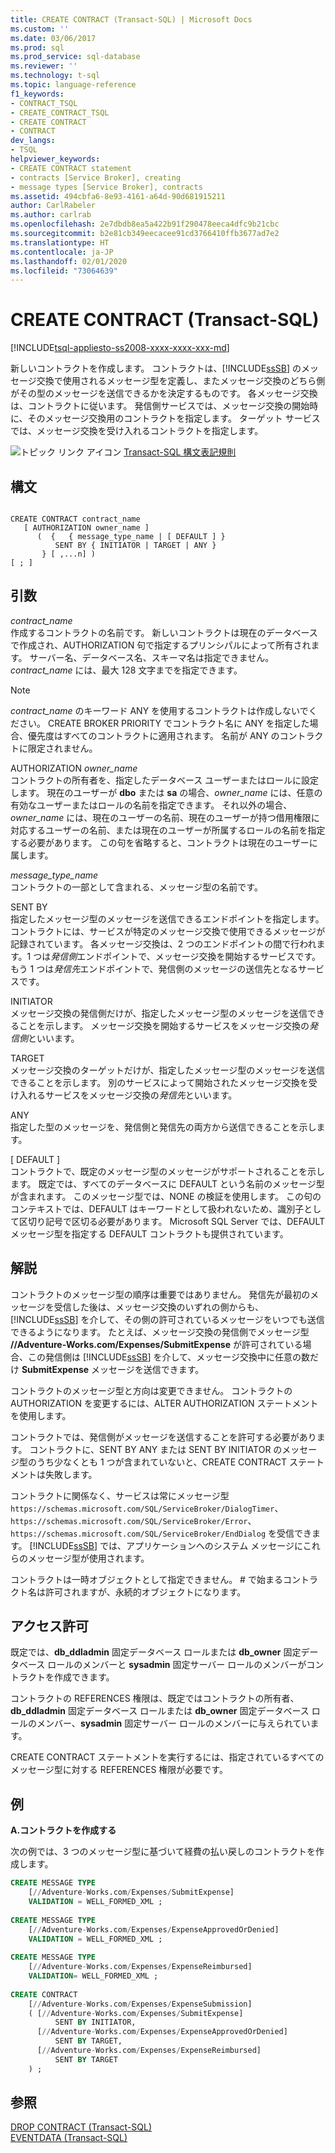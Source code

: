 ```yaml
---
title: CREATE CONTRACT (Transact-SQL) | Microsoft Docs
ms.custom: ''
ms.date: 03/06/2017
ms.prod: sql
ms.prod_service: sql-database
ms.reviewer: ''
ms.technology: t-sql
ms.topic: language-reference
f1_keywords:
- CONTRACT_TSQL
- CREATE_CONTRACT_TSQL
- CREATE CONTRACT
- CONTRACT
dev_langs:
- TSQL
helpviewer_keywords:
- CREATE CONTRACT statement
- contracts [Service Broker], creating
- message types [Service Broker], contracts
ms.assetid: 494cbfa6-8e93-4161-a64d-90d681915211
author: CarlRabeler
ms.author: carlrab
ms.openlocfilehash: 2e7dbdb8ea5a422b91f290478eeca4dfc9b21cbc
ms.sourcegitcommit: b2e81cb349eecacee91cd3766410ffb3677ad7e2
ms.translationtype: HT
ms.contentlocale: ja-JP
ms.lasthandoff: 02/01/2020
ms.locfileid: "73064639"
---
```

# <a name="create-contract-transact-sql"></a>CREATE CONTRACT (Transact-SQL)
[!INCLUDE[tsql-appliesto-ss2008-xxxx-xxxx-xxx-md](../../includes/tsql-appliesto-ss2008-xxxx-xxxx-xxx-md.md)]

  新しいコントラクトを作成します。 コントラクトは、[!INCLUDE[ssSB](../../includes/sssb-md.md)] のメッセージ交換で使用されるメッセージ型を定義し、またメッセージ交換のどちら側がその型のメッセージを送信できるかを決定するものです。 各メッセージ交換は、コントラクトに従います。 発信側サービスでは、メッセージ交換の開始時に、そのメッセージ交換用のコントラクトを指定します。 ターゲット サービスでは、メッセージ交換を受け入れるコントラクトを指定します。  
  
 ![トピック リンク アイコン](../../database-engine/configure-windows/media/topic-link.gif "トピック リンク アイコン") [Transact-SQL 構文表記規則](../../t-sql/language-elements/transact-sql-syntax-conventions-transact-sql.md)  
  
## <a name="syntax"></a>構文  
  
```  
  
CREATE CONTRACT contract_name  
   [ AUTHORIZATION owner_name ]  
      (  {   { message_type_name | [ DEFAULT ] }  
          SENT BY { INITIATOR | TARGET | ANY }   
       } [ ,...n] )   
[ ; ]  
```  
  
## <a name="arguments"></a>引数  
 *contract_name*  
 作成するコントラクトの名前です。 新しいコントラクトは現在のデータベースで作成され、AUTHORIZATION 句で指定するプリンシパルによって所有されます。 サーバー名、データベース名、スキーマ名は指定できません。 *contract_name* には、最大 128 文字までを指定できます。  
  
> [!NOTE]  
>  *contract_name* のキーワード ANY を使用するコントラクトは作成しないでください。 CREATE BROKER PRIORITY でコントラクト名に ANY を指定した場合、優先度はすべてのコントラクトに適用されます。 名前が ANY のコントラクトに限定されません。  
  
 AUTHORIZATION *owner_name*  
 コントラクトの所有者を、指定したデータベース ユーザーまたはロールに設定します。 現在のユーザーが **dbo** または **sa** の場合、*owner_name* には、任意の有効なユーザーまたはロールの名前を指定できます。 それ以外の場合、*owner_name* には、現在のユーザーの名前、現在のユーザーが持つ借用権限に対応するユーザーの名前、または現在のユーザーが所属するロールの名前を指定する必要があります。 この句を省略すると、コントラクトは現在のユーザーに属します。  
  
 *message_type_name*  
 コントラクトの一部として含まれる、メッセージ型の名前です。  
  
 SENT BY  
 指定したメッセージ型のメッセージを送信できるエンドポイントを指定します。 コントラクトには、サービスが特定のメッセージ交換で使用できるメッセージが記録されています。 各メッセージ交換は、2 つのエンドポイントの間で行われます。1 つは*発信側*エンドポイントで、メッセージ交換を開始するサービスです。もう 1 つは*発信先*エンドポイントで、発信側のメッセージの送信先となるサービスです。  
  
 INITIATOR  
 メッセージ交換の発信側だけが、指定したメッセージ型のメッセージを送信できることを示します。 メッセージ交換を開始するサービスをメッセージ交換の*発信側*といいます。  
  
 TARGET  
 メッセージ交換のターゲットだけが、指定したメッセージ型のメッセージを送信できることを示します。 別のサービスによって開始されたメッセージ交換を受け入れるサービスをメッセージ交換の*発信先*といいます。  
  
 ANY  
 指定した型のメッセージを、発信側と発信先の両方から送信できることを示します。  
  
 [ DEFAULT ]  
 コントラクトで、既定のメッセージ型のメッセージがサポートされることを示します。 既定では、すべてのデータベースに DEFAULT という名前のメッセージ型が含まれます。 このメッセージ型では、NONE の検証を使用します。 この句のコンテキストでは、DEFAULT はキーワードとして扱われないため、識別子として区切り記号で区切る必要があります。 Microsoft SQL Server では、DEFAULT メッセージ型を指定する DEFAULT コントラクトも提供されています。  
  
## <a name="remarks"></a>解説  
 コントラクトのメッセージ型の順序は重要ではありません。 発信先が最初のメッセージを受信した後は、メッセージ交換のいずれの側からも、[!INCLUDE[ssSB](../../includes/sssb-md.md)] を介して、その側の許可されているメッセージをいつでも送信できるようになります。 たとえば、メッセージ交換の発信側でメッセージ型 **//Adventure-Works.com/Expenses/SubmitExpense** が許可されている場合、この発信側は [!INCLUDE[ssSB](../../includes/sssb-md.md)] を介して、メッセージ交換中に任意の数だけ **SubmitExpense** メッセージを送信できます。  
  
 コントラクトのメッセージ型と方向は変更できません。 コントラクトの AUTHORIZATION を変更するには、ALTER AUTHORIZATION ステートメントを使用します。  
  
 コントラクトでは、発信側がメッセージを送信することを許可する必要があります。 コントラクトに、SENT BY ANY または SENT BY INITIATOR のメッセージ型のうち少なくとも 1 つが含まれていないと、CREATE CONTRACT ステートメントは失敗します。  
  
 コントラクトに関係なく、サービスは常にメッセージ型 `https://schemas.microsoft.com/SQL/ServiceBroker/DialogTimer`、`https://schemas.microsoft.com/SQL/ServiceBroker/Error`、`https://schemas.microsoft.com/SQL/ServiceBroker/EndDialog` を受信できます。 [!INCLUDE[ssSB](../../includes/sssb-md.md)] では、アプリケーションへのシステム メッセージにこれらのメッセージ型が使用されます。  
  
 コントラクトは一時オブジェクトとして指定できません。 # で始まるコントラクト名は許可されますが、永続的オブジェクトになります。  
  
## <a name="permissions"></a>アクセス許可  
 既定では、**db_ddladmin** 固定データベース ロールまたは **db_owner** 固定データベース ロールのメンバーと **sysadmin** 固定サーバー ロールのメンバーがコントラクトを作成できます。  
  
 コントラクトの REFERENCES 権限は、既定ではコントラクトの所有者、**db_ddladmin** 固定データベース ロールまたは **db_owner** 固定データベース ロールのメンバー、**sysadmin** 固定サーバー ロールのメンバーに与えられています。  
  
 CREATE CONTRACT ステートメントを実行するには、指定されているすべてのメッセージ型に対する REFERENCES 権限が必要です。  
  
## <a name="examples"></a>例  
 **A.コントラクトを作成する**  
  
 次の例では、3 つのメッセージ型に基づいて経費の払い戻しのコントラクトを作成します。  
  
```sql  
CREATE MESSAGE TYPE  
    [//Adventure-Works.com/Expenses/SubmitExpense]           
    VALIDATION = WELL_FORMED_XML ;           
  
CREATE MESSAGE TYPE  
    [//Adventure-Works.com/Expenses/ExpenseApprovedOrDenied]           
    VALIDATION = WELL_FORMED_XML ;           
  
CREATE MESSAGE TYPE           
    [//Adventure-Works.com/Expenses/ExpenseReimbursed]           
    VALIDATION= WELL_FORMED_XML ;           
  
CREATE CONTRACT            
    [//Adventure-Works.com/Expenses/ExpenseSubmission]           
    ( [//Adventure-Works.com/Expenses/SubmitExpense]           
          SENT BY INITIATOR,           
      [//Adventure-Works.com/Expenses/ExpenseApprovedOrDenied]           
          SENT BY TARGET,           
      [//Adventure-Works.com/Expenses/ExpenseReimbursed]           
          SENT BY TARGET           
    ) ;  
```  
  
## <a name="see-also"></a>参照  
 [DROP CONTRACT &#40;Transact-SQL&#41;](../../t-sql/statements/drop-contract-transact-sql.md)   
 [EVENTDATA &#40;Transact-SQL&#41;](../../t-sql/functions/eventdata-transact-sql.md)  
  
  
